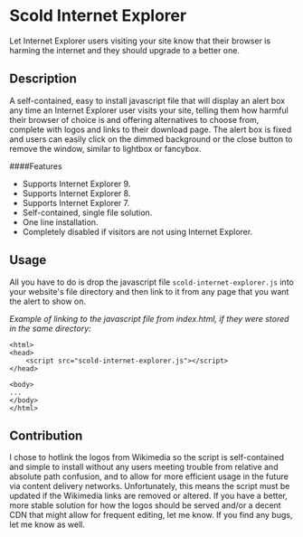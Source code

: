 Scold Internet Explorer
=======================

Let Internet Explorer users visiting your site know that their browser is harming the internet and they should upgrade to a better one.

Description
-----------

A self-contained, easy to install javascript file that will display an alert box any time an Internet Explorer user visits your site, telling them how harmful their browser of choice is and offering alternatives to choose from, complete with logos and links to their download page. The alert box is fixed and users can easily click on the dimmed background or the close button to remove the window, similar to lightbox or fancybox.

####Features

* Supports Internet Explorer 9.
* Supports Internet Explorer 8.
* Supports Internet Explorer 7.
* Self-contained, single file solution.
* One line installation.
* Completely disabled if visitors are not using Internet Explorer.

Usage
-----

All you have to do is drop the javascript file `scold-internet-explorer.js` into your website's file directory and then link to it from any page that you want the alert to show on.

*Example of linking to the javascript file from index.html, if they were stored in the same directory:*

	<html>
	<head>
		<script src="scold-internet-explorer.js"></script>
	</head> 
	
	<body>
	...
	</body>
	</html>
	
Contribution
------------

I chose to hotlink the logos from Wikimedia so the script is self-contained and simple to install without any users meeting trouble from relative and absolute path confusion, and to allow for more efficient usage in the future via content delivery networks. Unfortunately, this means the script must be updated if the Wikimedia links are removed or altered. If you have a better, more stable solution for how the logos should be served and/or a decent CDN that might allow for frequent editing, let me know. If you find any bugs, let me know as well.